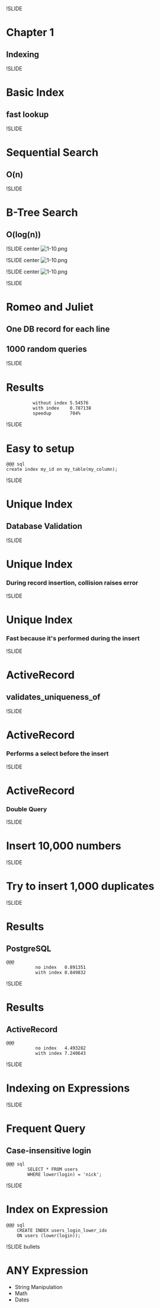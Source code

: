 !SLIDE
# Chapter 1
## Indexing

!SLIDE
# Basic Index
## fast lookup

!SLIDE
# Sequential Search
## O(n)

!SLIDE
# B-Tree Search
## O(log(n))

!SLIDE center
![1-10.png](1-10.png)

!SLIDE center
![1-10.png](1-100.png)

!SLIDE center
![1-10.png](1-1000.png)

!SLIDE
# Romeo and Juliet
## One DB record for each line
## 1000 random queries

!SLIDE
# Results
              without index 5.54576
              with index    0.787138
              speedup       704%

!SLIDE
# Easy to setup
    @@@ sql
    create index my_id on my_table(my_column);

!SLIDE
# Unique Index
## Database Validation

!SLIDE
# Unique Index
### During record insertion, collision raises error

!SLIDE
# Unique Index
### Fast because it's performed during the insert

!SLIDE
# ActiveRecord
## validates_uniqueness_of

!SLIDE
# ActiveRecord
### Performs a select before the insert

!SLIDE
# ActiveRecord
### Double Query

!SLIDE
# Insert 10,000 numbers

!SLIDE
# Try to insert 1,000 duplicates

!SLIDE
# Results
## PostgreSQL
    @@@
               no index   0.891351
               with index 0.849832

!SLIDE
# Results
## ActiveRecord
    @@@      
               no index   4.493282
               with index 7.240643

!SLIDE
# Indexing on Expressions

!SLIDE
# Frequent Query
## Case-insensitive login
    @@@ sql
            SELECT * FROM users 
            WHERE lower(login) = 'nick';

!SLIDE
# Index on Expression
    @@@ sql
        CREATE INDEX users_login_lower_idx
        ON users (lower(login));

!SLIDE bullets
# ANY Expression
* String Manipulation
* Math
* Dates
